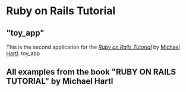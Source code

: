 # Ruby on Rails Tutorial

## "toy_app"

This is the second application for the
[*Ruby on Rails Tutorial*](https://www.railstutorial.org/)
by [Michael Hartl](https://www.michaelhartl.com/). toy_app

## All examples from the book "RUBY ON RAILS TUTORIAL" by Michael Hartl